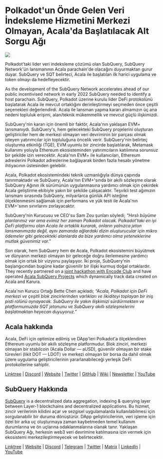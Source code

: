 # Polkadot'un Önde Gelen Veri İndeksleme Hizmetini Merkezi Olmayan, Acala'da Başlatılacak Alt Sorgu Ağı

![](https://miro.medium.com/max/2400/1*kj_-zZcjeYdYIZVy1atYOg.gif)

Polkadot'taki lider veri indeksleme çözümü olan SubQuery, SubQuery Network'ün lansmanının Acala parachain'de olacağını duyurmaktan gurur duyar. SubQuery ve SQT belirteci, Acala ile başlatılan ilk harici uygulama ve token olmayı da hedefleyecektir.

As the development of the SubQuery Network accelerates ahead of our public incentivised network in early 2022 SubQuery needed to identify a host parachain. SubQuery, Polkadot üzerine kurulu lider DeFi protokolünü başlatarak Acala ile mevcut ortaklığını derinleştirmeyi seçmeden önce çeşitli seçenekleri değerlendirdi. Acala ile lansman yapma kararı almamızın üç ana nedeni topluluk erişimi, alan/teknik mükemmellik ve mevcut güçlü ilişkimizdi.

SubQuery'nin kararı için önemli bir faktör, Acala'nın yaklaşan EVM+ lansmanıydı. SubQuery's, hem gelecekteki SubQuery projelerini oluşturan geliştiriciler hem de merkezi olmayan veri devriminin bir parçası olmak isteyen yatırımcılar için topluluğuna öncelik verir. SubQuery'nin belirteç oluşturma etkinliği (TGE), EVM uyumlu bir zincirde başlatılarak, Metamask kullanımı yoluyla Ethereum ekosisteminden yatırımcıların katılımına sorunsuz bir şekilde izin verecektir. Acala'nın EVM+ ile kullanıcıları, Ethereum adreslerini Polkadot adreslerine bağlayarak birden fazla hesabı yönetme ihtiyacının üstesinden gelebilir.

Acala, Polkadot ekosistemindeki teknik uzmanlığıyla dünya çapında tanınmaktadır ve SubQuery, Acala'nın EVM+'sında bir akıllı sözleşme olarak SubQuery Ağının ilk sürümünün uygulanmasına yardımcı olmak için çekirdek Acala geliştirme ekibiyle yakın bir şekilde çalışacaktır. Teşvikli test ağımızın lansmanı sırasında SubQuery, milyarlarca günlük API isteğine ölçeklenmesini sağlamak için performans ve yük testi ile Acala'nın EVM+'sının sınırlarını zorlayacaktır.

SubQuery'nin Kurucusu ve CEO'su Sam Zou şunları söyledi; _"Hırslı büyüme planlarımız var ama evimiz her zaman Polkadot olacak. Polkadot'taki en iyi DeFi platformu olan Acala ile ortaklık kurarak, onların yalnızca jeton lansmanımızda değil, aynı zamanda ağlardaki dizin oluşturucular için mikro ödemeler gibi gelecekteki alanlarda da bize yardımcı olma yeteneklerine mutlak güvenimiz var."_

Son olarak, hem SubQuery hem de Acala, Polkadot ekosistemini büyütmek ve dünyanın merkezi olmayan bir geleceğe doğru ilerlemesine yardımcı olmak için ortak bir vizyonu paylaşıyor. İki proje, SubQuery'nin başlangıcından bugüne kadar güvenilir bir ilişki kurmuş doğal ortaklardır. They recently partnered on a [joint hackathon with Encode Club](https://medium.com/encode-club/polkadot-hack-challenges-7cfeba1a4c0e) and have operated [Acala SubQuery Projects](../customer_announcements/20210316-SubQuery-Integrates-Acala-to-Aggregate-and-Serve-DeFi-Data-to-Polkadot-and-Kusama-Builders.md) which dynamically track data created on Acala and Karura.

Acala'nın Kurucu Ortağı Bette Chen açıkladı; _“Acala, Polkadot için DeFi merkezi ve çeşitli blok zincirlerinden varlıkları ve likiditeyi toplayan bir iniş pisti rolünü oynayacak. SubQuery ile yakın ilişkimizi sürdürmekten ve platformumuzda SQT jetonunu ve SubQuery akıllı sözleşmelerini başlatmaktan heyecan duyuyoruz."_

## Acala hakkında

Acala, DeFi için optimize edilmiş ve DApp'leri Polkadot'a ölçeklendiren Ethereum uyumlu bir akıllı sözleşme platformudur. Blok zinciri, merkezi olmayan bir stabilcoin (Acala Dollar — aUSD), güvenilir olmayan bir stake türevleri (likit DOT — LDOT) ve merkezi olmayan bir borsa da dahil olmak üzere uygulama geliştiricilerinin yararlanabileceği yerleşik DeFi protokollerine sahiptir.

[Linktree](https://linktr.ee/acalanetwork) | [Discord](https://discord.gg/vdbFVCH) | [Website](https://acala.network/) | [Twitter](https://twitter.com/AcalaNetwork) | [GitHub](https://github.com/AcalaNetwork/Acala) | [Wiki](https://github.com/AcalaNetwork/Acala/wiki) | [Newsletter](https://share.hsforms.com/1X9RxkXk-R62I0VNbATaDXw4h8qc) | [YouTube](http://youtube.com/c/acalanetwork)

## SubQuery Hakkında

[SubQuery](https://subquery.network/) is a decentralized data aggregation, indexing & querying layer between Layer-1 blockchains and decentralized applications. Bu hizmet, zincir verilerinin kilidini açar ve sezgisel uygulamalarda kullanılabilmesi için sorgulanabilir bir duruma dönüştürür. DApp geliştiricilerinin, veri işleme için özel bir arka uç oluşturmaya zaman kaybetmeden temel kullanım durumlarına ve ön uçlarına odaklanmalarına olanak tanır. Yaklaşan SubQuery Ağı, herkesin web3 veri devrimine katılmasına izin vermek için ekosistemi merkezileştirmeyecek ve belirtecektir.

​​[Linktree](https://linktr.ee/subquerynetwork) | [Website](https://subquery.network/) | [Discord](https://discord.com/invite/78zg8aBSMG) | [Telegram](https://t.me/subquerynetwork) | [Twitter](https://twitter.com/subquerynetwork) | [Matrix](https://matrix.to/#/#subquery:matrix.org) | [LinkedIn](https://www.linkedin.com/company/subquery) | [YouTube](https://www.youtube.com/channel/UCi1a6NUUjegcLHDFLr7CqLw)

